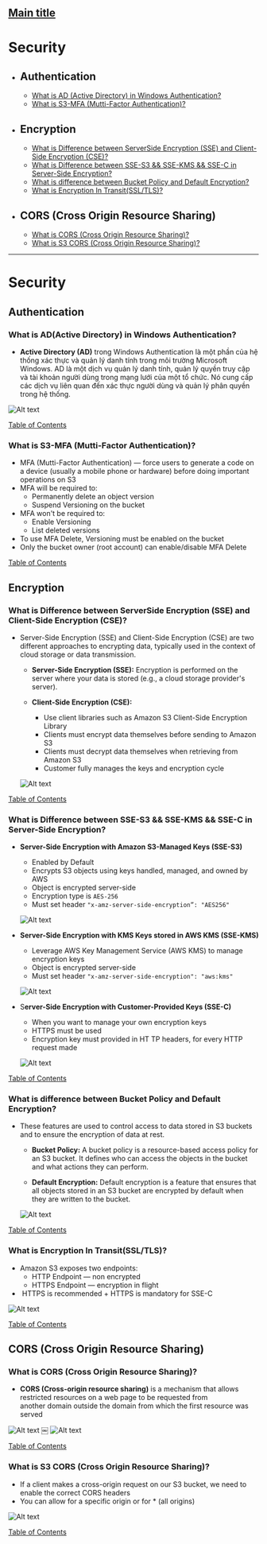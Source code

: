 ## [Main title](/README.md)


# Security
+ ## Authentication
    + [What is AD (Active Directory) in Windows Authentication?](#what-is-adactive-directory-in-windows-authentication)
    + [What is S3-MFA (Mutti-Factor Authentication)?](#what-is-s3-mfa-mutti-factor-authentication)

+ ## Encryption
    + [What is Difference between ServerSide Encryption (SSE) and Client-Side Encryption (CSE)?](#what-is-difference-between-serverside-encryption-sse-and-client-side-encryption-cse)
    + [What is Difference between SSE-S3 && SSE-KMS && SSE-C in Server-Side Encryption?](#what-is-difference-between-sse-s3--sse-kms--sse-c-in-server-side-encryption)
    + [What is difference between Bucket Policy and Default Encryption?](#what-is-difference-between-bucket-policy-and-default-encryption)
    + [What is Encryption In Transit(SSL/TLS)?](#what-is-encryption-in-transitssltls)

+ ## CORS (Cross Origin Resource Sharing)
    + [What is CORS (Cross Origin Resource Sharing)?](#what-is-cors-cross-origin-resource-sharing)
    + [What is S3 CORS (Cross Origin Resource Sharing)?](#what-is-s3-cors-cross-origin-resource-sharing)


----


# Security
## Authentication

### What is AD(Active Directory) in Windows Authentication?
- **Active Directory (AD)** trong Windows Authentication là một phần của hệ thống xác thực và quản lý danh tính trong môi trường Microsoft Windows. AD là một dịch vụ quản lý danh tính, quản lý quyền truy cập và tài khoản người dùng trong mạng lưới của một tổ chức. Nó cung cấp các dịch vụ liên quan đến xác thực người dùng và quản lý phân quyền trong hệ thống.

![Alt text](./images/AD.png)

[Table of Contents](#aws-storage)


### What is S3-MFA (Mutti-Factor Authentication)?

- MFA (Mutti-Factor Authentication) — force users to generate a code on a device (usually a mobile phone or hardware) before doing important operations on S3
- MFA will be required to:
    + Permanently delete an object version 
    + Suspend Versioning on the bucket
- MFA won't be required to:
    + Enable Versioning
    + List deleted versions
- To use MFA Delete, Versioning must be enabled on the bucket
- Only the bucket owner (root account) can enable/disable MFA Delete

[Table of Contents](#aws-storage)



## Encryption

### What is Difference between ServerSide Encryption (SSE) and Client-Side Encryption (CSE)?
- Server-Side Encryption (SSE) and Client-Side Encryption (CSE) are two different approaches to encrypting data, typically used in the context of cloud storage or data transmission. 
    + **Server-Side Encryption (SSE):** Encryption is performed on the server where your data is stored (e.g., a cloud storage provider's server).

    + **Client-Side Encryption (CSE):** 
        + Use client libraries such as Amazon S3 Client-Side Encryption Library
        + CIients must encrypt data themselves before sending to Amazon S3
        + Clients must decrypt data themselves when retrieving from Amazon S3
        + Customer fully manages the keys and encryption cycle

    ![Alt text](./images/Pasted%20Graphic%2030.png)

[Table of Contents](#aws-storage)


### What is Difference between SSE-S3 && SSE-KMS && SSE-C in Server-Side Encryption?

- **Server-Side Encryption with Amazon S3-Managed Keys (SSE-S3)**  
    + Enabled by Default
    + Encrypts S3 objects using keys handled, managed, and owned by AWS
    + Object is encrypted server-side
    + Encryption type is `AES-256`
    + Must set header `"x-amz-server-side-encryption”: "AES256"`

    ![Alt text](./images/Pasted%20Graphic%2027.png)

* **Server-Side Encryption with KMS Keys stored in AWS KMS (SSE-KMS)**
    - Leverage AWS Key Management Service (AWS KMS) to manage encryption keys
    - Object is encrypted server-side
    - Must set header `"x-amz-server-side-encryption": "aws:kms"`

    ![Alt text](./images/Pasted%20Graphic%2028.png)
* S**erver-Side Encryption with Customer-Provided Keys (SSE-C)**
    - When you want to manage your own encryption keys
    - HTTPS must be used
    - Encryption key must provided in HT TP headers, for every HTTP request made

    ![Alt text](./images/Pasted%20Graphic%2029.png)

[Table of Contents](#aws-storage)

### What is difference between Bucket Policy and Default Encryption?
- These features are used to control access to data stored in S3 buckets and to ensure the encryption of data at rest.
    + **Bucket Policy:** A bucket policy is a resource-based access policy for an S3 bucket. It defines who can access the objects in the bucket and what actions they can perform.

    + **Default Encryption:** Default encryption is a feature that ensures that all objects stored in an S3 bucket are encrypted by default when they are written to the bucket.

    ![Alt text](.//images/difference%20between%20Bucket%20Policy%20and%20Default%20Encryption.png)

[Table of Contents](#aws-storage)


### What is Encryption In Transit(SSL/TLS)?

+ Amazon S3 exposes two endpoints:
    + HTTP Endpoint — non encrypted
    + HTTPS Endpoint — encryption in flight
+  HTTPS is recommended
+ HTTPS is mandatory for SSE-C

![Alt text](.//images/Pasted%20Graphic%2031.png)

[Table of Contents](#aws-storage)

## CORS (Cross Origin Resource Sharing)

### What is CORS (Cross Origin Resource Sharing)?
- **CORS (Cross-origin resource sharing)** is a mechanism that allows restricted resources on a web page to be requested from another domain outside the domain from which the first resource was served


![Alt text](images/CORS.png)
￼
![Alt text](./images/Pasted%20Graphic%2032.png)

[Table of Contents](#advance)


### What is S3 CORS (Cross Origin Resource Sharing)?
+ If a client makes a cross-origin request on our S3 bucket, we need to enable the correct CORS headers
+ You can allow for a specific origin or for * (all origins)

![Alt text](.//images/What%20is%20S3%20CORS%20(Cross%20Origin%20Resource%20Sharing).png)

[Table of Contents](#aws-storage)